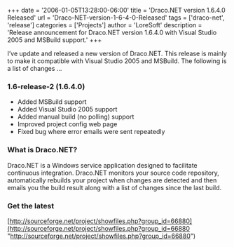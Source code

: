 +++
date = '2006-01-05T13:28:00-06:00'
title = 'Draco.NET version 1.6.4.0 Released'
url = 'Draco-NET-version-1-6-4-0-Released'
tags = ['draco-net', 'release']
categories = ['Projects']
author = 'LoreSoft'
description = 'Release announcement for Draco.NET version 1.6.4.0 with Visual Studio 2005 and MSBuild support.'
+++


I’ve update and released a new version of Draco.NET.  This release is mainly to make it compatible with Visual Studio 2005 and MSBuild.  The following is a list of changes …

### 1.6-release-2 (1.6.4.0) ###

* Added MSBuild support
* Added Visual Studio 2005 support
* Added manual build (no polling) support
* Improved project config web page
* Fixed bug where error emails were sent repeatedly

### What is Draco.NET? ###

Draco.NET is a Windows service application designed to facilitate continuous integration. Draco.NET monitors your source code repository, automatically rebuilds your project when changes are detected and then emails you the build result along with a list of changes since the last build.

### Get the latest ###

[http://sourceforge.net/project/showfiles.php?group_id=66880](http://sourceforge.net/project/showfiles.php?group_id=66880 "http://sourceforge.net/project/showfiles.php?group_id=66880")
